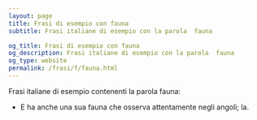 ```yaml
---
layout: page
title: Frasi di esempio con fauna 
subtitle: Frasi italiane di esempio con la parola  fauna

og_title: Frasi di esempio con fauna 
og_description: Frasi italiane di esempio con la parola  fauna
og_type: website
permalink: /frasi/f/fauna.html
---
```


Frasi italiane di esempio contenenti la parola fauna:


- E ha anche una sua fauna che osserva attentamente negli angoli; la.
